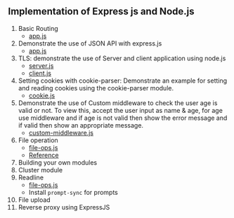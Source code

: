 ## Implementation of Express js and Node.js

1. Basic Routing
   - [app.js](app.js)
2. Demonstrate the use of JSON API with express.js
   - [app.js](app.js)
3. TLS: demonstrate the use of Server and client application using node.js
   - [server.js](server.js)
   - [client.js](client.js)
4. Setting cookies with cookie-parser: Demonstrate an example for setting and reading cookies using the cookie-parser module.
   - [cookie.js](cookie.js)
5. Demonstrate the use of Custom middleware to check the user age is valid or not. To view this, accept the user input as name & age, for age use middleware and if age is not valid then show the error message and if valid then show an appropriate message.
   - [custom-middleware.js](custom-middleware.js)
6. File operation
   - [file-ops.js](file-ops.js)
   - [Reference](https://riptutorial.com/node-js/example/5637/check-permissions-of-a-file-or-directory)
7. Building your own modules
8. Cluster module
9. Readline
   - [file-ops.js](file-ops.js)
   - Install `prompt-sync` for prompts
10. File upload
11. Reverse proxy using ExpressJS